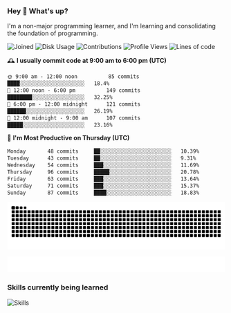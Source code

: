 ### Hey :wave: What's up?

I'm a non-major programming learner, and I'm learning and consolidating the foundation of programming.

<!--START_SECTION:waka-->
![Joined](http://img.shields.io/badge/Joined-6%20years%20ago-6D67E4?style=flat&labelColor=453C67)
![Disk Usage](http://img.shields.io/badge/Github%27s%20Storage-592.2%20MB-FD841F?style=flat&labelColor=E14D2A)
![Contributions](http://img.shields.io/badge/Contributions%20in%202023-70-7DCE13?style=flat&labelColor=2B7A0B)
![Profile Views](http://img.shields.io/badge/Profile%20Views-2-3AB4F2?style=flat&labelColor=0078AA)
![Lines of code](https://img.shields.io/badge/Lines%20of%20code-2%20Million%20Lines%20of%20code-FF8B8B?style=flat&labelColor=EB4747)

🕰️ **I usually commit code at 9:00 am to 6:00 pm (UTC)** 

```text
🌞 9:00 am - 12:00 noon          85 commits     ████░░░░░░░░░░░░░░░░░░░░░   18.4% 
🌆 12:00 noon - 6:00 pm          149 commits    ████████░░░░░░░░░░░░░░░░░   32.25% 
🌃 6:00 pm - 12:00 midnight      121 commits    ██████░░░░░░░░░░░░░░░░░░░   26.19% 
🌙 12:00 midnight - 9:00 am      107 commits    █████░░░░░░░░░░░░░░░░░░░░   23.16%
```
📅 **I'm Most Productive on Thursday (UTC)** 

```text
Monday       48 commits     ██░░░░░░░░░░░░░░░░░░░░░░░   10.39% 
Tuesday      43 commits     ██░░░░░░░░░░░░░░░░░░░░░░░   9.31% 
Wednesday    54 commits     ███░░░░░░░░░░░░░░░░░░░░░░   11.69% 
Thursday     96 commits     █████░░░░░░░░░░░░░░░░░░░░   20.78% 
Friday       63 commits     ███░░░░░░░░░░░░░░░░░░░░░░   13.64% 
Saturday     71 commits     ███░░░░░░░░░░░░░░░░░░░░░░   15.37% 
Sunday       87 commits     ████░░░░░░░░░░░░░░░░░░░░░   18.83%
```

<!--END_SECTION:waka-->

![Snake animation](https://raw.githubusercontent.com/dirname/dirname/output/snake.svg)

![metrics](github-metrics.svg)

### Skills currently being learned

![Skills](https://skillicons.dev/icons?i=linux,rust,go,solidity,typescript,bash,git,postgres,mysql,redis,mongo,docker,kubernetes,grafana,prometheus)
